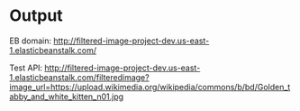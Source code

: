 # Output

EB domain: http://filtered-image-project-dev.us-east-1.elasticbeanstalk.com/

Test API: http://filtered-image-project-dev.us-east-1.elasticbeanstalk.com/filteredimage?image_url=https://upload.wikimedia.org/wikipedia/commons/b/bd/Golden_tabby_and_white_kitten_n01.jpg
